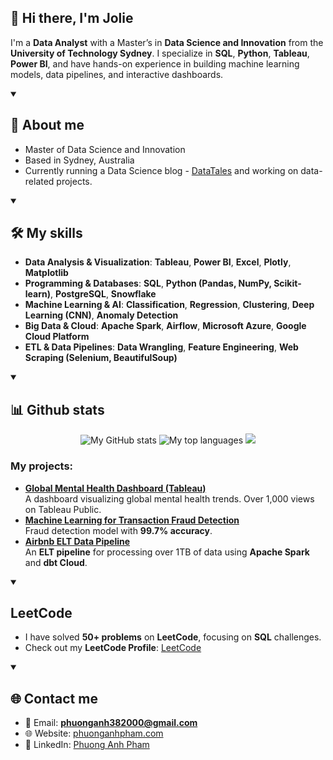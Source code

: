## 👋 Hi there, I'm Jolie

I'm a **Data Analyst** with a Master’s in **Data Science and Innovation** from the **University of Technology Sydney**. I specialize in **SQL**, **Python**, **Tableau**, **Power BI**, and have hands-on experience in building machine learning models, data pipelines, and interactive dashboards.

<details open>
    <summary><h2>🌟 About me</h2></summary>

- Master of Data Science and Innovation
- Based in Sydney, Australia
- Currently running a Data Science blog - [DataTales](https://data-tales.com/) and working on data-related projects.
</details>

<details open>
  <summary><h2>🛠️ My skills</h2></summary>
    
- **Data Analysis & Visualization**: **Tableau**, **Power BI**, **Excel**, **Plotly**, **Matplotlib**
- **Programming & Databases**: **SQL**, **Python (Pandas, NumPy, Scikit-learn)**, **PostgreSQL**, **Snowflake**
- **Machine Learning & AI**: **Classification**, **Regression**, **Clustering**, **Deep Learning (CNN)**, **Anomaly Detection**
- **Big Data & Cloud**: **Apache Spark**, **Airflow**, **Microsoft Azure**, **Google Cloud Platform**
- **ETL & Data Pipelines**: **Data Wrangling**, **Feature Engineering**, **Web Scraping (Selenium, BeautifulSoup)**
</details>


<details open> 
  <summary><h2>📊 Github stats</h2></summary>
  <div align="center">
    <img alt="My GitHub stats" src="https://github-readme-stats.vercel.app/api?hide_border=true&title_color=FEC103&icon_color=FEC103&text_color=ffffff&bg_color=0d1117&show_icons=true&count_private=true&username=phuonganh-38" />
    <img alt="My top languages" src="https://github-readme-stats.vercel.app/api/top-langs/?username=phuonganh-38&layout=compact&hide_border=true&title_color=FEC103&icon_color=FEC103&text_color=ffffff&bg_color=0d1117&show_icons=true&count_private=true&hide=jupyter%20notebook,HTML,css,blade&langs_count=8&size_weight=0.5&count_weight=0.5" />
    <img src="https://streak-stats.demolab.com?user=phuonganh-38&hide_border=true&background=EBEBEB00&stroke=FA4549&ring=FEC103&fire=EBEBEB&currStreakNum=EBEBEB&currStreakLabel=EBEBEB&sideLabels=EBEBEB&sideNums=ED9329" />
  </div>
</details>


### My projects:
- **[Global Mental Health Dashboard (Tableau)](https://github.com/phuonganh-38/global-mental-health-dashboard)**  
   A dashboard visualizing global mental health trends. Over 1,000 views on Tableau Public.
- **[Machine Learning for Transaction Fraud Detection](https://github.com/phuonganh-38/transaction-analysis-ML)**  
   Fraud detection model with **99.7% accuracy**.
- **[Airbnb ELT Data Pipeline](https://github.com/phuonganh-38/airbnb-elt-pipeline)**  
   An **ELT pipeline** for processing over 1TB of data using **Apache Spark** and **dbt Cloud**.

<details open>
    <summary><h2> LeetCode</h2></summary>
    
- I have solved **50+ problems** on **LeetCode**, focusing on **SQL** challenges.
- Check out my **LeetCode Profile**: [LeetCode](https://leetcode.com/u/phuonganh38/)
</details>


<details open>
    <summary><h2> 🌐 Contact me</h2></summary>
    
- 📧 Email: **phuonganh382000@gmail.com**
- 🌐 Website: [phuonganhpham.com](https://phuonganhpham.com/)
- 💼 LinkedIn: [Phuong Anh Pham](https://www.linkedin.com/in/phuonganh38/)
</details>

